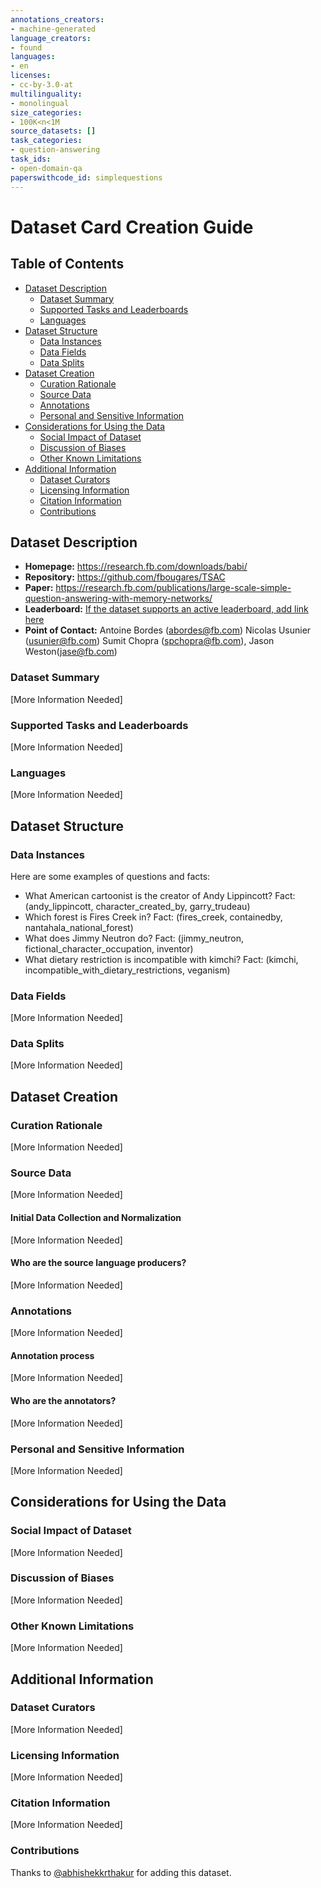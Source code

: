 ```yaml
---
annotations_creators:
- machine-generated
language_creators:
- found
languages:
- en
licenses:
- cc-by-3.0-at
multilinguality:
- monolingual
size_categories:
- 100K<n<1M
source_datasets: []
task_categories:
- question-answering
task_ids:
- open-domain-qa
paperswithcode_id: simplequestions
---
```


# Dataset Card Creation Guide

## Table of Contents
- [Dataset Description](#dataset-description)
  - [Dataset Summary](#dataset-summary)
  - [Supported Tasks and Leaderboards](#supported-tasks-and-leaderboards)
  - [Languages](#languages)
- [Dataset Structure](#dataset-structure)
  - [Data Instances](#data-instances)
  - [Data Fields](#data-fields)
  - [Data Splits](#data-splits)
- [Dataset Creation](#dataset-creation)
  - [Curation Rationale](#curation-rationale)
  - [Source Data](#source-data)
  - [Annotations](#annotations)
  - [Personal and Sensitive Information](#personal-and-sensitive-information)
- [Considerations for Using the Data](#considerations-for-using-the-data)
  - [Social Impact of Dataset](#social-impact-of-dataset)
  - [Discussion of Biases](#discussion-of-biases)
  - [Other Known Limitations](#other-known-limitations)
- [Additional Information](#additional-information)
  - [Dataset Curators](#dataset-curators)
  - [Licensing Information](#licensing-information)
  - [Citation Information](#citation-information)
  - [Contributions](#contributions)

## Dataset Description

- **Homepage:** https://research.fb.com/downloads/babi/
- **Repository:** https://github.com/fbougares/TSAC
- **Paper:** https://research.fb.com/publications/large-scale-simple-question-answering-with-memory-networks/
- **Leaderboard:** [If the dataset supports an active leaderboard, add link here]()
- **Point of Contact:** Antoine Bordes (abordes@fb.com) Nicolas Usunier (usunier@fb.com) Sumit Chopra (spchopra@fb.com), Jason Weston(jase@fb.com)

### Dataset Summary

[More Information Needed]

### Supported Tasks and Leaderboards

[More Information Needed]

### Languages

[More Information Needed]

## Dataset Structure

### Data Instances

Here are some examples of questions and facts:

* What American cartoonist is the creator of Andy Lippincott?
  Fact: (andy_lippincott, character_created_by, garry_trudeau) 
* Which forest is Fires Creek in?
  Fact: (fires_creek, containedby, nantahala_national_forest)
* What does Jimmy Neutron do?
  Fact: (jimmy_neutron, fictional_character_occupation, inventor)
* What dietary restriction is incompatible with kimchi?
  Fact: (kimchi, incompatible_with_dietary_restrictions, veganism)

### Data Fields

[More Information Needed]

### Data Splits

[More Information Needed]
## Dataset Creation

### Curation Rationale

[More Information Needed]

### Source Data

[More Information Needed]

#### Initial Data Collection and Normalization

[More Information Needed]

#### Who are the source language producers?

[More Information Needed]

### Annotations

[More Information Needed]

#### Annotation process

[More Information Needed]

#### Who are the annotators?

[More Information Needed]

### Personal and Sensitive Information

[More Information Needed]

## Considerations for Using the Data

### Social Impact of Dataset

[More Information Needed]

### Discussion of Biases

[More Information Needed]

### Other Known Limitations

[More Information Needed]

## Additional Information

### Dataset Curators

[More Information Needed]

### Licensing Information

[More Information Needed]

### Citation Information

[More Information Needed]
### Contributions

Thanks to [@abhishekkrthakur](https://github.com/abhishekkrthakur) for adding this dataset.